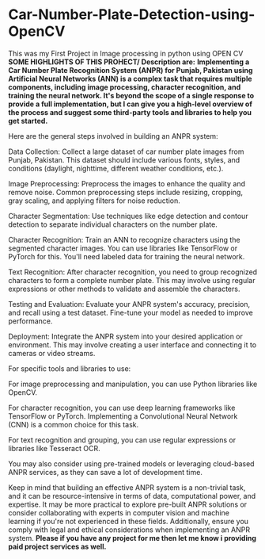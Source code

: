 # Car-Number-Plate-Detection-using-OpenCV
This was my First Project in Image processing in python using OPEN CV 
**SOME HIGHLIGHTS OF THIS PROHECT/ Description are:**
**Implementing a Car Number Plate Recognition System (ANPR) for Punjab, Pakistan using Artificial Neural Networks (ANN) is a complex task that requires multiple components, including image processing, character recognition, and training the neural network. It's beyond the scope of a single response to provide a full implementation, but I can give you a high-level overview of the process and suggest some third-party tools and libraries to help you get started.**

Here are the general steps involved in building an ANPR system:

Data Collection: Collect a large dataset of car number plate images from Punjab, Pakistan. This dataset should include various fonts, styles, and conditions (daylight, nighttime, different weather conditions, etc.).

Image Preprocessing: Preprocess the images to enhance the quality and remove noise. Common preprocessing steps include resizing, cropping, gray scaling, and applying filters for noise reduction.

Character Segmentation: Use techniques like edge detection and contour detection to separate individual characters on the number plate.

Character Recognition: Train an ANN to recognize characters using the segmented character images. You can use libraries like TensorFlow or PyTorch for this. You'll need labeled data for training the neural network.

Text Recognition: After character recognition, you need to group recognized characters to form a complete number plate. This may involve using regular expressions or other methods to validate and assemble the characters.

Testing and Evaluation: Evaluate your ANPR system's accuracy, precision, and recall using a test dataset. Fine-tune your model as needed to improve performance.

Deployment: Integrate the ANPR system into your desired application or environment. This may involve creating a user interface and connecting it to cameras or video streams.

For specific tools and libraries to use:

For image preprocessing and manipulation, you can use Python libraries like OpenCV.

For character recognition, you can use deep learning frameworks like TensorFlow or PyTorch. Implementing a Convolutional Neural Network (CNN) is a common choice for this task.

For text recognition and grouping, you can use regular expressions or libraries like Tesseract OCR.

You may also consider using pre-trained models or leveraging cloud-based ANPR services, as they can save a lot of development time.

Keep in mind that building an effective ANPR system is a non-trivial task, and it can be resource-intensive in terms of data, computational power, and expertise. It may be more practical to explore pre-built ANPR solutions or consider collaborating with experts in computer vision and machine learning if you're not experienced in these fields. Additionally, ensure you comply with legal and ethical considerations when implementing an ANPR system.
**Please if you have any project for me then let me know i providing paid project services as well.**
